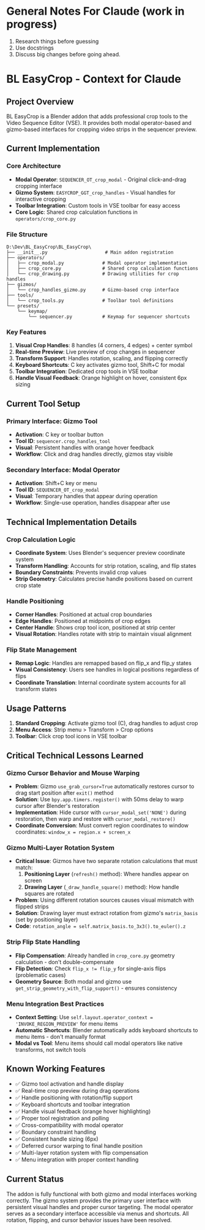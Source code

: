# General Notes For Claude (work in progress)
1. Research things before guessing
2. Use docstrings
3. Discuss big changes before going ahead.

# BL EasyCrop - Context for Claude

## Project Overview
BL EasyCrop is a Blender addon that adds professional crop tools to the Video Sequence Editor (VSE). It provides both modal operator-based and gizmo-based interfaces for cropping video strips in the sequencer preview.

## Current Implementation

### Core Architecture
- **Modal Operator**: `SEQUENCER_OT_crop_modal` - Original click-and-drag cropping interface
- **Gizmo System**: `EASYCROP_GGT_crop_handles` - Visual handles for interactive cropping
- **Toolbar Integration**: Custom tools in VSE toolbar for easy access
- **Core Logic**: Shared crop calculation functions in `operators/crop_core.py`

### File Structure
```
D:\Dev\BL_EasyCrop\BL_EasyCrop\
├── __init__.py                     # Main addon registration
├── operators/
│   ├── crop_modal.py              # Modal operator implementation
│   ├── crop_core.py               # Shared crop calculation functions
│   └── crop_drawing.py            # Drawing utilities for crop handles
├── gizmos/
│   └── crop_handles_gizmo.py      # Gizmo-based crop interface
├── tools/
│   └── crop_tools.py              # Toolbar tool definitions
└── presets/
    └── keymap/
        └── sequencer.py           # Keymap for sequencer shortcuts
```

### Key Features
1. **Visual Crop Handles**: 8 handles (4 corners, 4 edges) + center symbol
2. **Real-time Preview**: Live preview of crop changes in sequencer
3. **Transform Support**: Handles rotation, scaling, and flipping correctly
4. **Keyboard Shortcuts**: C key activates gizmo tool, Shift+C for modal
5. **Toolbar Integration**: Dedicated crop tools in VSE toolbar
6. **Handle Visual Feedback**: Orange highlight on hover, consistent 6px sizing

## Current Tool Setup

### Primary Interface: Gizmo Tool
- **Activation**: C key or toolbar button
- **Tool ID**: `sequencer.crop_handles_tool`
- **Visual**: Persistent handles with orange hover feedback
- **Workflow**: Click and drag handles directly, gizmos stay visible

### Secondary Interface: Modal Operator
- **Activation**: Shift+C key or menu
- **Tool ID**: `SEQUENCER_OT_crop_modal`
- **Visual**: Temporary handles that appear during operation
- **Workflow**: Single-use operation, handles disappear after use

## Technical Implementation Details

### Crop Calculation Logic
- **Coordinate System**: Uses Blender's sequencer preview coordinate system
- **Transform Handling**: Accounts for strip rotation, scaling, and flip states
- **Boundary Constraints**: Prevents invalid crop values
- **Strip Geometry**: Calculates precise handle positions based on current crop state

### Handle Positioning
- **Corner Handles**: Positioned at actual crop boundaries
- **Edge Handles**: Positioned at midpoints of crop edges
- **Center Handle**: Shows crop tool icon, positioned at strip center
- **Visual Rotation**: Handles rotate with strip to maintain visual alignment

### Flip State Management
- **Remap Logic**: Handles are remapped based on flip_x and flip_y states
- **Visual Consistency**: Users see handles in logical positions regardless of flips
- **Coordinate Translation**: Internal coordinate system accounts for all transform states

## Usage Patterns
1. **Standard Cropping**: Activate gizmo tool (C), drag handles to adjust crop
3. **Menu Access**: Strip menu > Transform > Crop options
4. **Toolbar**: Click crop tool icons in VSE toolbar

## Critical Technical Lessons Learned

### Gizmo Cursor Behavior and Mouse Warping
- **Problem**: Gizmo `use_grab_cursor=True` automatically restores cursor to drag start position after `exit()` method
- **Solution**: Use `bpy.app.timers.register()` with 50ms delay to warp cursor after Blender's restoration
- **Implementation**: Hide cursor with `cursor_modal_set('NONE')` during restoration, then warp and restore with `cursor_modal_restore()`
- **Coordinate Conversion**: Must convert region coordinates to window coordinates: `window_x = region.x + screen_x`

### Gizmo Multi-Layer Rotation System
- **Critical Issue**: Gizmos have two separate rotation calculations that must match:
  1. **Positioning Layer** (`refresh()` method): Where handles appear on screen
  2. **Drawing Layer** (`_draw_handle_square()` method): How handle squares are rotated
- **Problem**: Using different rotation sources causes visual mismatch with flipped strips
- **Solution**: Drawing layer must extract rotation from gizmo's `matrix_basis` (set by positioning layer)
- **Code**: `rotation_angle = self.matrix_basis.to_3x3().to_euler().z`

### Strip Flip State Handling  
- **Flip Compensation**: Already handled in `crop_core.py` geometry calculation - don't double-compensate
- **Flip Detection**: Check `flip_x != flip_y` for single-axis flips (problematic cases)
- **Geometry Source**: Both modal and gizmo use `get_strip_geometry_with_flip_support()` - ensures consistency

### Menu Integration Best Practices
- **Context Setting**: Use `self.layout.operator_context = 'INVOKE_REGION_PREVIEW'` for menu items
- **Automatic Shortcuts**: Blender automatically adds keyboard shortcuts to menu items - don't manually format
- **Modal vs Tool**: Menu items should call modal operators like native transforms, not switch tools

## Known Working Features
- ✅ Gizmo tool activation and handle display
- ✅ Real-time crop preview during drag operations
- ✅ Handle positioning with rotation/flip support
- ✅ Keyboard shortcuts and toolbar integration  
- ✅ Handle visual feedback (orange hover highlighting)
- ✅ Proper tool registration and polling
- ✅ Cross-compatibility with modal operator
- ✅ Boundary constraint handling
- ✅ Consistent handle sizing (6px)
- ✅ Deferred cursor warping to final handle position
- ✅ Multi-layer rotation system with flip compensation
- ✅ Menu integration with proper context handling

## Current Status
The addon is fully functional with both gizmo and modal interfaces working correctly. The gizmo system provides the primary user interface with persistent visual handles and proper cursor targeting. The modal operator serves as a secondary interface accessible via menus and shortcuts. All rotation, flipping, and cursor behavior issues have been resolved.